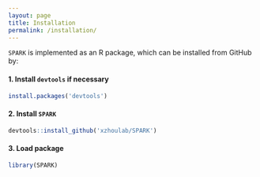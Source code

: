 ```yaml
---
layout: page
title: Installation
permalink: /installation/
---
```


`SPARK` is implemented as an R package, which can be installed from GitHub by:

#### 1. Install `devtools` if necessary
```r
install.packages('devtools')
```

#### 2. Install `SPARK`
```r
devtools::install_github('xzhoulab/SPARK')
```
#### 3. Load package
```r
library(SPARK)
```
